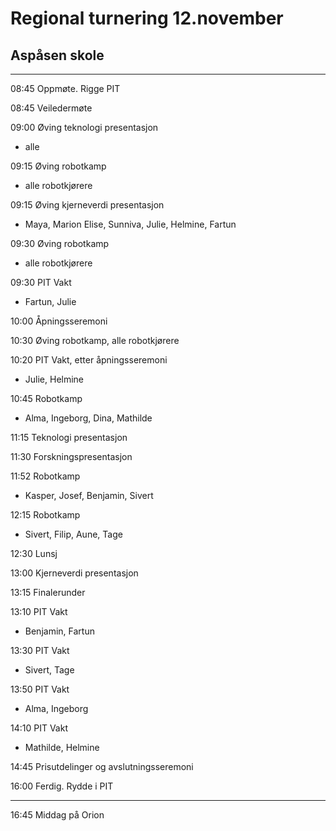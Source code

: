 # Regional turnering 12.november

## Aspåsen skole

---
08:45 Oppmøte. Rigge PIT

08:45 Veiledermøte

09:00 Øving teknologi presentasjon
* alle

09:15 Øving robotkamp
* alle robotkjørere

09:15 Øving kjerneverdi presentasjon
* Maya, Marion Elise, Sunniva, Julie, Helmine, Fartun

09:30 Øving robotkamp
* alle robotkjørere

09:30 PIT Vakt
* Fartun, Julie

10:00 Åpningsseremoni

10:30 Øving robotkamp, alle robotkjørere

10:20 PIT Vakt, etter åpningsseremoni
* Julie, Helmine 

10:45 Robotkamp
* Alma, Ingeborg, Dina, Mathilde

11:15 Teknologi presentasjon

11:30 Forskningspresentasjon

11:52 Robotkamp
* Kasper, Josef, Benjamin, Sivert

12:15 Robotkamp
* Sivert, Filip, Aune, Tage

12:30 Lunsj

13:00 Kjerneverdi presentasjon

13:15 Finalerunder

13:10 PIT Vakt
* Benjamin, Fartun

13:30 PIT Vakt
* Sivert, Tage

13:50 PIT Vakt
* Alma, Ingeborg

14:10 PIT Vakt
* Mathilde, Helmine
 
14:45 Prisutdelinger og avslutningsseremoni

16:00 Ferdig. Rydde i PIT

---
16:45 Middag på Orion




